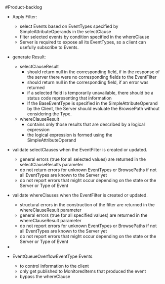 #Product-backlog

- Apply Filter:
    - select Events based on EventTypes specified by SimpleAttributeOperands in the selectClause
    - filter selected events by condition specified in the whereClause
    - Server is required to expose all its EventTypes, so a client can usefully subscribe to Events.

- generate Result:
    - selectClauseResult
      - should return null in the corresponding field, if in the response of the server there were no corresponding fields to the EventFilter
      - should return null in the corresponding field, if an error was returned
      - if a selected field is temporarily unavailable, there should be a status code representing that information
      - If the BaseEventType is specified in the SimpleAttributeOperand by the Client, the Server should evaluate the BrowsePath without considering the Type.
    - whereClauseResult
      - contains only those results that are described by a logical expression
      - the logical expression is formed using the SimpleAttributeOperand

- validate selectClauses when the EventFilter is created or updated. 
    - general errors (true for all selected values) are returned in the selectClauseResults parameter
    - do not return errors for unknown EventTypes or BrowsePaths if not all EventTypes are known to the Server yet
    - do not report errors that might occur depending on the state or the Server or Type of Event

- validate whereClauses when the EventFilter is created or updated. 
    - structural errors in the construction of the filter are returned in the whereClauseResult parameter
    - general errors (true fpr all specified values) are returned in the whereClauseResult parameter
    - do not report errors for unknown EventTypes or BrowsePaths if not all EventTypes are known to the Server yet
    - do not report errors that might occur depending on the state or the Server or Type of Event

- 

- EventQueueOverflowEventType Events
    - to control information to the client
    - only get published to MonitoredItems that produced the event
    - bypass the whereClause
    
